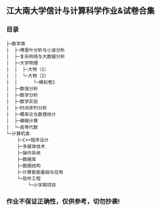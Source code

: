## 江大南大学信计与计算科学作业&试卷合集
### 目录
```
├─数学类
│  ├─傅里叶分析与小波分析
│  ├─复杂网络与大数据分析
│  ├─大学物理
│  │  ├─大物（1）
│  │  └─大物（2）
│  │      └─模拟卷2
│  ├─数值分析
│  ├─数学分析
│  ├─数学实验
│  ├─时间序列分析
│  ├─概率论与数理统计
│  ├─模糊计算
│  └─高等代数
└─计算机类
    ├─C++程序设计
    ├─多媒体技术
    ├─操作系统
    ├─数据库
    ├─数据结构
    ├─计算智能基础与应用
    └─软件工程
        └─小学期项目
```
### 作业不保证正确性，仅供参考，切勿抄袭!
